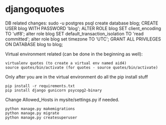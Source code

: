 # djangoquotes
DB related changes:
    sudo -u postgres psql
    create database blog;
    CREATE USER blog WITH PASSWORD 'blog';
    ALTER ROLE blog SET client_encoding TO 'utf8';
    alter role blog SET default_transaction_isolation TO 'read committed';
    alter role blog set timezone TO 'UTC';
    GRANT ALL PRIVILEGES ON DATABASE blog to blog;

Virtual environment related (can be done in the beginning as well):

    virtualenv quotes (to create a virtual env named aid4)
    source quotes/bin/activate (for quotes - source quotes/bin/activate)

Only after you are in the virtual environment do all the pip install stuff

    pip install -r requirements.txt
    pip install django gunicorn psycopg2-binary
    
Change Allowed_Hosts in mysite/settings.py if needed.

    python manage.py makemigrations
    python manage.py migrate
    python manage.py createsuperuser
